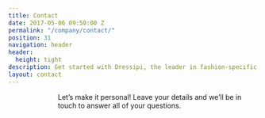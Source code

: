 ```yaml
---
title: Contact
date: 2017-05-06 09:50:00 Z
permalink: "/company/contact/"
position: 31
navigation: header
header:
  height: tight
description: Get started with Dressipi, the leader in fashion-specific AI.
layout: contact
---
```


<p style="padding-left: 100px;"> Let’s make it personal! Leave your details and we’ll be in touch to answer all of your questions. </p>

<p style="padding-left: 100px;"> <script charset="utf-8" type="text/javascript" src="//js.hsforms.net/forms/shell.js"></script>
<script>
hbspt.forms.create({
region: "na1",
portalId: "9442988",
formId: "d833b04c-593c-4411-92c0-6fb8043f40e2"
});
</script> </p>